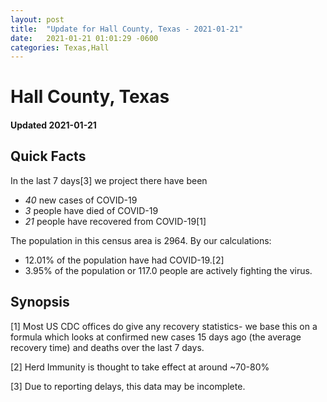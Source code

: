 ```yaml
---
layout: post
title:  "Update for Hall County, Texas - 2021-01-21"
date:   2021-01-21 01:01:29 -0600
categories: Texas,Hall
---
```


# Hall County, Texas
#### Updated 2021-01-21

## Quick Facts

In the last 7 days[3] we project there have been
- *40* new cases of COVID-19
- *3* people have died of COVID-19
- *21* people have recovered from COVID-19[1]

The population in this census area is 2964. By our calculations:
- 12.01% of the population have had COVID-19.[2]
- 3.95% of the population or 117.0 people are actively fighting the virus.

## Synopsis




[1] Most US CDC offices do give any recovery statistics- we base this on a formula which looks at confirmed new cases
15 days ago (the average recovery time) and deaths over the last 7 days.

[2] Herd Immunity is thought to take effect at around ~70-80%

[3] Due to reporting delays, this data may be incomplete.
 
    